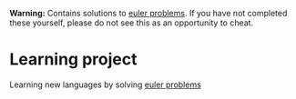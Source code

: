 **Warning:**
Contains solutions to [euler problems](projecteuler.net). 
If you have not completed these yourself, please do not see this as
an opportunity to cheat.

# Learning project
Learning new languages by solving [euler problems](projecteuler.net)


